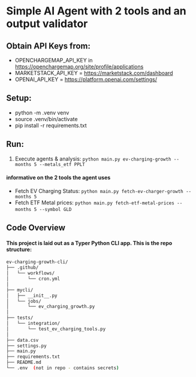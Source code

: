 # Simple AI Agent with 2 tools and an output validator

## Obtain API Keys from:

- OPENCHARGEMAP_API_KEY in https://openchargemap.org/site/profile/applications
- MARKETSTACK_API_KEY = https://marketstack.com/dashboard 
- OPENAI_API_KEY = https://platform.openai.com/settings/

## Setup:
- python -m .venv venv
- source .venv/bin/activate
- pip install -r requirements.txt

## Run:

1. Execute agents & analysis: ```python main.py ev-charging-growth --months 5 --metals_etf PPLT```

#### informative on the 2 tools the agent uses
- Fetch EV Charging Status: ```python main.py fetch-ev-charger-growth --months 5```
- Fetch ETF Metal prices: ```python main.py fetch-etf-metal-prices --months 5 --symbol GLD``` 


## Code Overview
#### This project is laid out as a Typer Python CLI app. This is the repo structure:

```bash
ev-charging-growth-cli/
├── .github/
│   └── workflows/
│       └── cron.yml
│
├── mycli/
│   ├── __init__.py
│   └── jobs/
│       └── ev_charging_growth.py
│
├── tests/
│   └── integration/
│       └── test_ev_charging_tools.py
│
├── data.csv
├── settings.py
├── main.py
├── requirements.txt
├── README.md
└── .env  (not in repo - contains secrets)
```